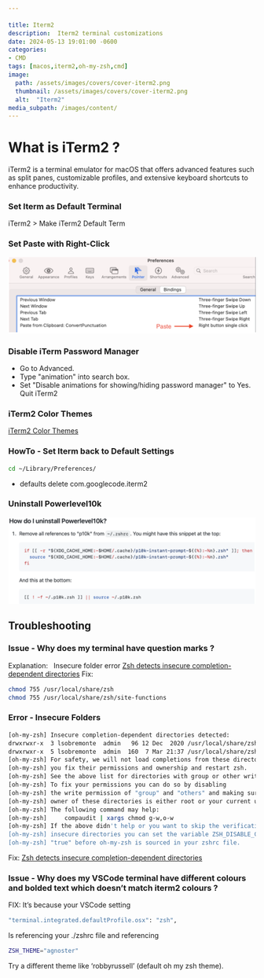 ```yaml
---

title: Iterm2
description:  Iterm2 terminal customizations
date: 2024-05-13 19:01:00 -0600
categories:
- CMD
tags: [macos,iterm2,oh-my-zsh,cmd]
image:
  path: /assets/images/covers/cover-iterm2.png
  thumbnail: /assets/images/covers/cover-iterm2.png
  alt:  "Iterm2"
media_subpath: /images/content/
---
```



# What is  iTerm2 ?

iTerm2 is a terminal emulator for macOS that offers advanced features such as split panes, customizable profiles, and extensive keyboard shortcuts to enhance productivity.

### Set Iterm as Default Terminal

iTerm2 > Make iTerm2 Default Term

### Set Paste with Right-Click

![iterm2 preference](/assets/images/content/iterm2.preferences.png)

### Disable iTerm Password Manager

- Go to Advanced.
- Type "animation" into search box.
- Set "Disable animations for showing/hiding password manager" to Yes. Quit iTerm2

### iTerm2 Color Themes

[iTerm2 Color Themes](https://iterm2colorschemes.com/)

### HowTo - Set Iterm back to Default Settings

```bash
cd ~/Library/Preferences/
```

- defaults delete com.googlecode.iterm2

### Uninstall Powerlevel10k

![Uninstall Powerlevel10k](/assets/images/content/uninstall.powerlevel10k.png)

## Troubleshooting

### Issue - Why does my terminal have question marks ?

Explanation:   Insecure folder error
[Zsh detects insecure completion-dependent directories](https://stackoverflow.com/questions/61433167/zsh-detects-insecure-completion-dependent-directories)
Fix:

```bash
chmod 755 /usr/local/share/zsh
chmod 755 /usr/local/share/zsh/site-functions
```

### Error - Insecure Folders

```bash
[oh-my-zsh] Insecure completion-dependent directories detected:
drwxrwxr-x  3 lsobremonte  admin   96 12 Dec  2020 /usr/local/share/zsh
drwxrwxr-x  5 lsobremonte  admin  160  7 Mar 21:37 /usr/local/share/zsh/site-functions
[oh-my-zsh] For safety, we will not load completions from these directories until
[oh-my-zsh] you fix their permissions and ownership and restart zsh.
[oh-my-zsh] See the above list for directories with group or other writability.
[oh-my-zsh] To fix your permissions you can do so by disabling
[oh-my-zsh] the write permission of "group" and "others" and making sure that the
[oh-my-zsh] owner of these directories is either root or your current user.
[oh-my-zsh] The following command may help:
[oh-my-zsh]     compaudit | xargs chmod g-w,o-w
[oh-my-zsh] If the above didn't help or you want to skip the verification of
[oh-my-zsh] insecure directories you can set the variable ZSH_DISABLE_COMPFIX to
[oh-my-zsh] "true" before oh-my-zsh is sourced in your zshrc file.
```

Fix:
[Zsh detects insecure completion-dependent directories](https://stackoverflow.com/questions/61433167/zsh-detects-insecure-completion-dependent-directories)

### Issue - Why does my VSCode terminal have different colours and bolded text which doesn’t match iterm2 colours ?

FIX:
It’s because your VSCode setting

```bash
"terminal.integrated.defaultProfile.osx": "zsh",
```

Is referencing your ./zshrc file and referencing

```bash
ZSH_THEME="agnoster"
```

Try a different theme like ‘robbyrussell’ (default oh my zsh theme).
